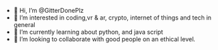 - 👋 Hi, I’m @GitterDonePlz
- 👀 I’m interested in coding,vr & ar, crypto, internet of things and tech in general 
- 🌱 I’m currently learning about python, and java script
- 💞️ I’m looking to collaborate with good people on an ethical level.

<!---
GitterDonePlz/GitterDonePlz is a ✨ special ✨ repository because its `README.md` (this file) appears on your GitHub profile.
You can click the Preview link to take a look at your changes.
--->

